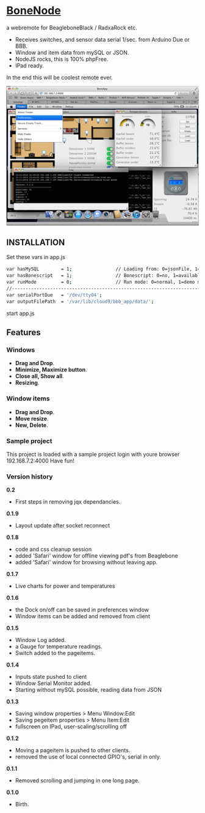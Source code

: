 # [BoneNode](http://georgeosddev.github.com/markdown-edit)

a webremote for BeagleboneBlack / RadxaRock etc.
* Receives switches, and sensor data serial 1/sec. from Arduino Due or BBB.
* Window and item data from mySQL or JSON.
* NodeJS rocks, this is 100% phpFree.
* IPad ready.

In the end this will be coolest remote ever.<br>

[![Screen Shot](https://raw.githubusercontent.com/netbox123/boneNode/master/Screenshot2.png)](https://github.com/netbox123/boneNode/blob/master/Screenshot2.png)

## INSTALLATION

Set these vars in app.js
```bash
var hasMySQL        = 1;                // Loading from: 0=jsonFile, 1=MySQL 
var hasBonescript   = 1;                // Bonescript: 0=no, 1=available
var runMode         = 0;                // Run mode: 0=normal, 1=demo mode
//----------------------------------------------------------------------------//
var serialPortDue   = '/dev/ttyO4';
var outputFilePath  = '/var/lib/cloud9/bbb_app/data/';
```
start app.js

## Features

### Windows
* **Drag and Drop**.
* **Minimize, Maximize button**.
* **Close all, Show all**.
* **Resizing**.

### Window items
* **Drag and Drop**.
* **Move resize**.
* **New, Delete**.

### Sample project
This project is loaded with a sample project
login with youre browser 192.168.7.2:4000
Have fun!

### Version history
**0.2**
- First steps in removing jqx dependancies.

**0.1.9**
- Layout update after socket reconnect

**0.1.8**
- code and css cleanup session 
- added 'Safari' window for offline viewing pdf's from Beaglebone
- added 'Safari' window for browsing without leaving app.

**0.1.7**
- Live charts for power and temperatures

**0.1.6**
- the Dock on/off can be saved in preferences window
- Window items can be added and removed from client

**0.1.5**
- Window Log added.
- a Gauge for temperature readings.
- Switch added to the pageitems.

**0.1.4**
- Inputs state pushed to client
- Window Serial Monitor added.
- Starting without mySQL possible, reading data from JSON

**0.1.3**
- Saving window properties > Menu Window:Edit   
- Saving pegeitem properties > Menu Item:Edit  
- fullscreen on IPad, user-scaling/scrolling off

**0.1.2**
- Moving a pageitem is pushed to other clients.
- removed the use of local connected GPIO's, serial in only. 

**0.1.1**
- Removed scrolling and jumping in one long page.

**0.1.0**
- Birth.